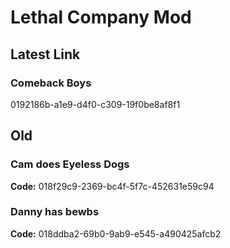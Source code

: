 # Lethal Company Mod
## Latest Link
### Comeback Boys
0192186b-a1e9-d4f0-c309-19f0be8af8f1

## Old
### Cam does Eyeless Dogs 
**Code:** 018f29c9-2369-bc4f-5f7c-452631e59c94
### Danny has bewbs
**Code:** 018ddba2-69b0-9ab9-e545-a490425afcb2
